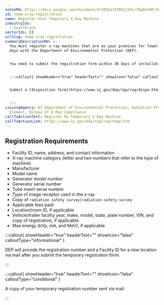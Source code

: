 ```yaml
---
notesMd: https://docs.google.com/document/d/1MZGaJIYDG2jV4Lr7NyBoFNR_GW17EeHdQpOP0L45koY/edit?tab=t.0
id: temp-xray-registration
name: Register Your Temporary X-Ray Machine
industryIds:
  - healthcare
sectorIds: []
urlSlug: temp-xray-registration
summaryDescriptionMd: >-
  You must register x-ray machines that are on your premises for fewer than 60
  days with the Department of Environmental Protection (DEP).


  You need to submit the registration form within 30 days of installation.


  :::callout{ showHeader="true" headerText="" showIcon="false" calloutType="informational" }


  Submit a [disposition form](https://www.nj.gov/dep/rpp/reg/dispo.htm) when you remove the x-ray machine from your premises.


  :::
issuingAgency: NJ Department of Environmental Protection, Radiation Protection
  Element, Bureau of X-Ray Compliance
callToActionText: Register My Temporary X-Ray Machine
callToActionLink: https://www.nj.gov/dep/rpp/reg/temp.htm
---
```


## Registration Requirements

- Facility ID, name, address, and contact information
- X-ray machine category (letter and two numbers that refer to the type of machine)
- Manufacturer
- Model name
- Generator model number
- Generator serial number
- Tube insert serial number
- Type of image receptor used in the x-ray
- Copy of `radiation safety survey|radiation-safety-survey`
- Applicable fees paid
- Location/room ID, if applicable
- Vehicle/trailer facility year, make, model, state, plate number, VIN, and copy of registration, if applicable
- Max energy (kVp, mA, and MeV), if applicable

:::callout{ showHeader="true" headerText="" showIcon="false" calloutType="informational" }

DEP will provide the registration number and a Facility ID for a new location via mail after you submit the temporary registration form.

:::

:::callout{ showHeader="true" headerText="" showIcon="false" calloutType="conditional" }

A copy of your temporary registration number sent via mail.

:::
